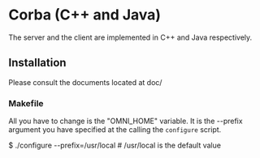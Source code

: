 Corba (C++ and Java)
=====

The server and the client are implemented in C++ and Java respectively. 

Installation
-------------

Please consult the documents located at doc/ 

### Makefile

All you have to change is the "OMNI_HOME" variable. It is the --prefix argument you have specified
at the calling the `configure` script.

$ ./configure --prefix=/usr/local # /usr/local is the default value

